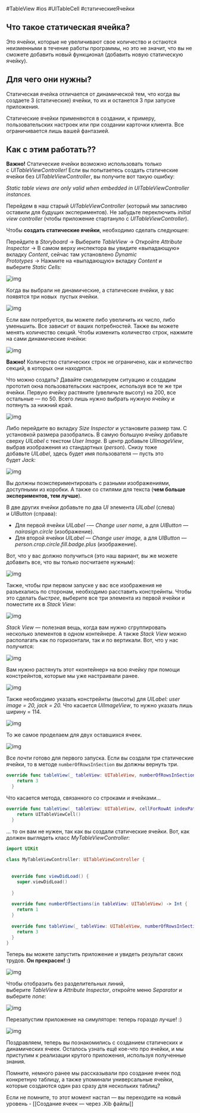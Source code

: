 #TableView #ios #UITableCell #статическиеЯчейки


## Что такое статическая ячейка?

Это ячейки, которые не увеличивают свое количество и остаются неизменными в течение работы программы, но это не значит, что вы не сможете добавить новый функционал (добавить новую статическую ячейку).

## Для чего они нужны?

Статическая ячейка отличается от динамической тем, что когда вы создаете 3 (статические) ячейки, то их и останется 3 при запуске приложения.

Статические ячейки применяются в создании, к примеру, пользовательских настроек или при создании карточки клиента. Все ограничивается лишь вашей фантазией.

## Как с этим работать??

**Важно!** Статические ячейки возможно использовать только c _UITableViewController!_ Если вы попытаетесь создать статические ячейки без _UITableViewController_, вы получите вот такую ошибку:  
  
_Static table views are only valid when embedded in UITableViewController instances._

Перейдем в наш старый _UITableViewController_ (который мы запасливо оставили для будущих экспериментов). Не забудьте переключить _initial view controller_ (чтобы приложение стартануло с _UITableViewController_).

Чтобы **создать статические ячейки**, необходимо сделать следующее:

Перейдите в _Storyboard_ → Выберите _TableView_ → Откройте _Attribute Inspector_ → В самом верху инспектора вы увидите «выпадающую» вкладку _Content_, сейчас там установлено _Dynamic Prototypes_ → Нажмите на «выпадающую» вкладку _Content_ и выберите _Static Cells:_

![img](https://lms-cdn.skillfactory.ru/assets/courseware/v1/39c659f3c01307d6f2932a381ae4a870/asset-v1:SkillFactory+iOS-2.0+2021+type@asset+block/ios_m22_u5_p18.png)

  

Когда вы выбрали не динамические, а статические ячейки, у вас появятся три новых  пустых ячейки.

![img](https://lms-cdn.skillfactory.ru/assets/courseware/v1/120f8ab4d502893f6c1ea4c339208448/asset-v1:SkillFactory+iOS-2.0+2021+type@asset+block/ios_m22_u5_p19.png)

  

Если вам потребуется, вы можете либо увеличить их число, либо уменьшить. Все зависит от ваших потребностей. Также вы можете менять количество секций. Чтобы изменить количество строк, нажмите на сами динамические ячейки:

![img](https://lms-cdn.skillfactory.ru/assets/courseware/v1/b09c6128490002f5501a7c7fed333667/asset-v1:SkillFactory+iOS-2.0+2021+type@asset+block/ios_m22_u5_p20.png)

  

**Важно!** Количество статических строк не ограничено, как и количество секций, в которых они находятся.

Что можно создать? Давайте смоделируем ситуацию и создадим прототип окна пользовательских настроек, используя все те же три ячейки. Первую ячейку растяните (увеличьте высоту) на 200, все остальные — по 50. Всего лишь нужно выбрать нужную ячейку и потянуть за нижний край.

![img](https://lms-cdn.skillfactory.ru/assets/courseware/v1/dc0d1795c31db0046aafb013abf7fcff/asset-v1:SkillFactory+iOS-2.0+2021+type@asset+block/ios_m22_u5_p21.png)

  

Либо перейдите во вкладку _Size Inspector_ и установите размер там. С установкой размера разобрались. В самую большую ячейку добавьте сверху _UILabel_ с текстом _User_ _Image._ В центр добавьте _UIImageView_, выбрав изображения из стандартных (_person_). Снизу тоже добавьте _UILabel_, здесь будет имя пользователя — пусть это будет _Jack:_

![img](https://lms-cdn.skillfactory.ru/assets/courseware/v1/7d0bc96704e0d09ec954cb81e08e2fea/asset-v1:SkillFactory+iOS-2.0+2021+type@asset+block/ios_m22_u5_p22.png)

  

Вы должны поэкспериментировать с разными изображениями, доступными из коробки. А также со стилями для текста (**чем больше экспериментов, тем лучше**).

В две других ячейки добавьте по два _UI_ элемента _UILabel_ (слева) и _UIButton_ (справа):

- Для первой ячейки _UILabel -— Change user name_, а для _UIButton — nairasign.circle_ (изображение).
- Для второй ячейки _UILabel — Change user image,_ а для _UIButton — person.crop.circle.fill.badge.plus_ (изображение).

Вот, что у вас должно получиться (это наш вариант, вы же можете добавить все, что вы только посчитаете нужным):

![img](https://lms-cdn.skillfactory.ru/assets/courseware/v1/0ba1a3d640f377edf53cf4775f1e2aa5/asset-v1:SkillFactory+iOS-2.0+2021+type@asset+block/ios_m22_u5_p23.png)

  

Также, чтобы при первом запуске у вас все изображения не разъехались по сторонам, необходимо расставить констрейнты. Чтобы это сделать _быстрее_, выберите все три элемента из первой ячейки и поместите их в _Stack View_:

![img](https://lms-cdn.skillfactory.ru/assets/courseware/v1/33e4e0e9d99c9ade0d9ce68f6faa7706/asset-v1:SkillFactory+iOS-2.0+2021+type@asset+block/ios_m22_u5_p24.png)

  

_Stack View —_ полезная вещь, когда вам нужно сгруппировать несколько элементов в одном контейнере. А также _Stack View_ можно располагать как по горизонтали, так и по вертикали. Вот, что у нас получится:

![img](https://lms-cdn.skillfactory.ru/assets/courseware/v1/af283bf4f4320a7a21de436236606e6c/asset-v1:SkillFactory+iOS-2.0+2021+type@asset+block/ios_m22_u5_p25.png)

  

Вам нужно растянуть этот «контейнер» на всю ячейку при помощи констрейнтов, которые мы уже настраивали ранее.

![img](https://lms-cdn.skillfactory.ru/assets/courseware/v1/23c2d7528f4bfac5d1d08f9b4dd60344/asset-v1:SkillFactory+iOS-2.0+2021+type@asset+block/ios_m22_u5_p26.png)

  

Также необходимо указать констрейнты (высоты) для _UILabel: user image = 20, jack = 20._ Что касается _UIImageView_, то нужно указать лишь ширину = 114.

![img](https://lms-cdn.skillfactory.ru/assets/courseware/v1/bd55da53e6cb7c699f601a32f80b3912/asset-v1:SkillFactory+iOS-2.0+2021+type@asset+block/ios_m22_u5_p27.png)

  

То же самое проделаем для двух оставшихся ячеек.

![img](https://lms-cdn.skillfactory.ru/assets/courseware/v1/e10a8379961bbcc0b1eeaf4a91532490/asset-v1:SkillFactory+iOS-2.0+2021+type@asset+block/ios_m22_u5_p28.png)

  

Все _почти_ готово для первого запуска. Если вы создали три статические ячейки, то в методе `numberOfRowsInSection` вы должны вернуть три.
```swift
override func tableView(_ tableView: UITableView, numberOfRowsInSection section: Int) -> Int {
    return 3
  }
```


Что касается метода, связанного со строками и ячейками...
```swift
override func tableView(_ tableView: UITableView, cellForRowAt indexPath: IndexPath) -> UITableViewCell {
    return UITableViewCell()
  }
```


... то он вам не нужен, так как вы создали статические ячейки. Вот, как должен выглядеть класс _MyTableViewController_:
```swift
import UIKit
 
class MyTableViewController: UITableViewController {
 
 
  override func viewDidLoad() {
    super.viewDidLoad()
 
  }
 
  override func numberOfSections(in tableView: UITableView) -> Int {
    return 1
  }
 
  override func tableView(_ tableView: UITableView, numberOfRowsInSection section: Int) -> Int {
    return 3
  }
}

```

Теперь вы можете запустить приложение и увидеть результат своих трудов. **Он прекрасен! :)**

![img](https://lms-cdn.skillfactory.ru/assets/courseware/v1/d592d3119cb434f170b52a06f57247e9/asset-v1:SkillFactory+iOS-2.0+2021+type@asset+block/ios_m22_u5_p29.png)

  

Чтобы отобразить без разделительных линий, выберите _TableView_ в _Attribute Inspector_, откройте меню _Separator_ и выберите _none_:

![img](https://lms-cdn.skillfactory.ru/assets/courseware/v1/ab03062a7f491856678fe47b6d9254ac/asset-v1:SkillFactory+iOS-2.0+2021+type@asset+block/ios_m22_u5_p30.png)

  

Перезапустим приложение на симуляторе: теперь гораздо лучше! :)

![img](https://lms-cdn.skillfactory.ru/assets/courseware/v1/937752e88abaf385dfb400cfedfa25b8/asset-v1:SkillFactory+iOS-2.0+2021+type@asset+block/ios_m22_u5_p31.png)

  

Поздравляем, теперь вы познакомились с созданием статических и динамических ячеек. Осталось узнать ещё кое-что про ячейки, и мы приступим к реализации крутого приложения, используя полученные знания.

Помните, немного ранее мы рассказывали про создание ячеек под конкретную таблицу, а также упоминали универсальные ячейки, которые создаются один раз сразу для нескольких таблиц? 

Если не помните, то этот момент настал — вы переходите на новый уровень - [[Cоздание ячеек — через .Xib файлы]]
